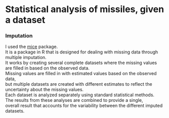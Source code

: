 <h1>Statistical analysis of missiles, given a dataset</h1>

<h3>Imputation</h3>
I used the <a href="https://cran.r-project.org/web/packages/mice/index.html">mice</a> package. <br>
It is a package in R that is designed for dealing with missing data through multiple imputation. <br>
It works by creating several complete datasets where the missing values are filled in based on the observed data. <br>
Missing values are filled in with estimated values based on the observed data, <br>
but multiple datasets are created with different estimates to reflect the uncertainty about the missing values. <br>
Each dataset is analyzed separately using standard statistical methods. <br>
The results from these analyses are combined to provide a single, <br>
overall result that accounts for the variability between the different imputed datasets. <br>
